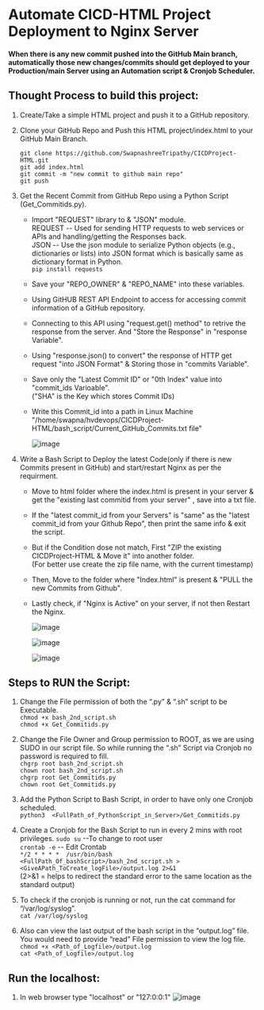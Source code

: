 # Automate CICD-HTML Project Deployment to Nginx Server 

#### When there is any new commit pushed into the GitHub Main branch, automatically those new changes/commits should get deployed to your Production/main Server using an Automation script & Cronjob Scheduler.

## Thought Process to build this project:


 1.	Create/Take a simple HTML project and push it to a GitHub repository.
 2.	Clone your GitHub Repo and Push this HTML project/index.html to your GitHub Main Branch.

       ``git clone https://github.com/SwapnashreeTripathy/CICDProject-HTML.git``<br>
   			 ``git add index.html``<br>
   			 ```git commit -m "new commit to github main repo"```<br>
   			 ``git push``<br>
      
3. Get the Recent Commit from GitHub Repo using a Python Script (Get_Commitids.py).

   * Import "REQUEST" library to  & "JSON" module.<br>
      REQUEST -- Used for sending HTTP requests to web services or APIs and handling/getting the Responses back.<br>
      JSON -- Use the json module to serialize Python objects (e.g., dictionaries or lists) into JSON format which is basically same as dictionary format in Python.<br>
      ```pip install requests```
     
   * Save your "REPO_OWNER" & "REPO_NAME" into these variables.<br>
   * Using GitHUB REST API Endpoint to access for accessing commit information of a GitHub repository.<br>
   * Connecting to this API using "request.get() method" to retrive the response from the server. And "Store the Response" in "response Variable".<br>
   * Using "response.json() to convert" the response of HTTP get request "into JSON Format" & Storing those in "commits Variable".<br>
   * Save only the "Latest Commit ID" or "0th Index" value into "commit_ids Varioable".<br>
     ("SHA" is the Key which stores Commit IDs)<br>
   * Write this Commit_id into a path in Linux Machine "/home/swapna/hvdevops/CICDProject-HTML/bash_script/Current_GitHub_Commits.txt file" 
     
     ![image](https://github.com/SwapnashreeTripathy/CICDProject-HTML/assets/139486876/a1b4b9a2-1e88-47e7-8cec-8875577164ea)
     
4. Write a Bash Script to Deploy the latest Code(only if there is new Commits present in GitHub) and start/restart Nginx as per the requirment.<br>
   * Move to html folder where the index.html is present in your server & get the "existing last commitid from your server" , save into a txt file.<br>
   * If the "latest commit_id from your Servers" is "same" as the "latest commit_id from your Github Repo", then print the same info & exit the script.<br>
   * But if the Condition dose not match, First "ZIP the existing CICDProject-HTML & Move it"  into another folder.<br>
     (For better use create the zip file name, with the current timestamp)<br>
   * Then, Move to the folder where "Index.html" is present & "PULL the new Commits from Github".<br>
   * Lastly check, if "Nginx is Active" on your server, if not then Restart the Nginx.<br>


     ![image](https://github.com/SwapnashreeTripathy/CICDProject-HTML/assets/139486876/1066eee9-361d-48d1-bebb-6744294ddc9e)

   
     ![image](https://github.com/SwapnashreeTripathy/CICDProject-HTML/assets/139486876/775784a6-df22-46ae-9163-c167ffa94f8e)

     ![image](https://github.com/SwapnashreeTripathy/CICDProject-HTML/assets/139486876/c1ac41f9-671b-4308-b7a7-05d2fcac3a17)

## Steps to RUN the Script:

  
  1.	Change the File permission of both the “.py” & “.sh” script to be Executable.<br>
    ```chmod +x bash_2nd_script.sh```<br>
    ```chmod +x Get_Commitids.py```<br>
    
  3.	Change the File Owner and Group permission to ROOT, as we are using SUDO in our script file. So while running the “.sh” Script via Cronjob no password is required to fill.<br>
    ```chgrp root bash_2nd_script.sh```<br>
    ```chown root bash_2nd_script.sh```<br>
    ```chgrp root Get_Commitids.py```<br>
    ```chown root Get_Commitids.py```<br>
     
  5.	Add the Python Script to Bash Script, in order to have only one Cronjob scheduled.<br>
   ```python3  <FullPath_of_PythonScript_in_Server>/Get_Commitids.py```
    
  7.	Create a Cronjob for the Bash Script to run in every 2 mins with root privileges.
    ```sudo su``` --To change to root user<br>
    ```crontab -e``` -- Edit Crontab<br>
    ```*/2 * * * *  /usr/bin/bash <FullPath_Of_bashScript>/bash_2nd_script.sh > <GiveAPath_ToCreate_logFile>/output.log 2>&1```<br>
    (2>&1 = helps to redirect the standard error to the same location as the standard output)<br>

  9.	To check if the cronjob is running or not, run the cat command for “/var/log/syslog”.<br>
    ```cat /var/log/syslog```
      
  11.	Also can view the last output of the bash script in the “output.log” file.  You would need to provide “read” File permission to view the log file.<br>
      ```chmod +x <Path_of_Logfile>/output.log```<br>
    ```cat <Path_of_Logfile>/output.log```<br>
   
## Run the localhost:
 1. In web browser type "localhost" or "127:0:0:1"
 ![image](https://github.com/SwapnashreeTripathy/CICDProject-HTML/assets/139486876/90b2adae-37de-42fa-b5c6-cdd65b88d1af)

      
   	

